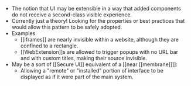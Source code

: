 - The notion that UI may be extensible in a way that added components do not receive a second-class visible experience.
- Currently just a theory! Looking for the properties or best practices that would allow this pattern to be safely adopted.
- Examples
    - [[iframes]] are nearly invisible within a website, although they are confined to a rectangle.
    - [[WebExtension]]s are allowed to trigger popups with no URL bar and with custom titles, making their source invisible.
- May be a sort of [[Secure UI]] equivalent of a [[near [[membrane]]]]:
    - Allowing a "remote" or "installed" portion of interface to be displayed as if it were part of the main system.
